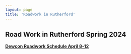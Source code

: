 ```yaml
---
layout: page
title: 'Roadwork in Rutherford'
---
```





## Road Work in Rutherford Spring 2024


[**Dewcon Roadwork Schedule April 8-12**](https://storage.googleapis.com/static.rutherford-nj.com/road-work/DCI%20Rutherford%204-8-24%20thru%204-12-24.pdf)
